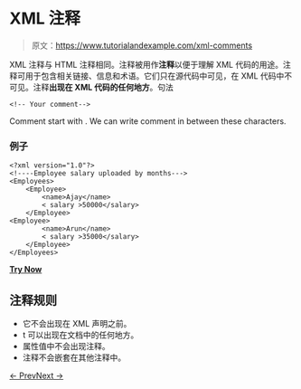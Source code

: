 # XML 注释

> 原文：<https://www.tutorialandexample.com/xml-comments>

XML 注释与 HTML 注释相同。注释被用作**注释**以便于理解 XML 代码的用途。注释可用于包含相关链接、信息和术语。它们只在源代码中可见，在 XML 代码中不可见。注释**出现在 XML 代码的任何地方**。句法

```
<!-- Your comment-->
```

Comment start with **<!--- and ends with --->**. We can write comment in between these characters.

### 例子

```
<?xml version="1.0"?>  
<!----Employee salary uploaded by months--->  
<Employees>  
    <Employee>  
        <name>Ajay</name>  
        < salary >50000</salary>  
    </Employee>  
<Employee>  
        <name>Arun</name>  
        < salary >35000</salary>  
    </Employee>  
</Employees>
```

**[Try Now](https://editor.tutorialandexample.com/web/test.jsp?filename=xmlcomments1)**

## 注释规则

*   它不会出现在 XML 声明之前。
*   t 可以出现在文档中的任何地方。
*   属性值中不会出现注释。
*   注释不会嵌套在其他注释中。

[← Prev](https://www.tutorialandexample.com/xml-documents)[Next →](https://www.tutorialandexample.com/xml-tags)